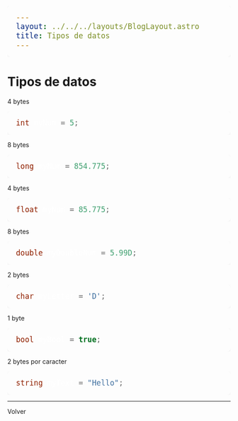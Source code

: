 ```yaml
---
layout: ../../../layouts/BlogLayout.astro
title: Tipos de datos
---
```


# Tipos de datos

4 bytes

```csharp
int myNum = 5;
```

8 bytes

```csharp
long myNum = 854.775;
```

4 bytes

```csharp
float myNum = 85.775;
```

8 bytes

```csharp
double myDoubleNum = 5.99D;
```

2 bytes

```csharp
char myLetter = 'D';
```

1 byte

```csharp
bool myBool = true;
```

2 bytes por caracter

```csharp
string myText = "Hello";
```

<hr>

<p class="link-back-container">
  <a class="link-back" href="/blog/csharp">Volver</a>
</p>

<style>
  .link-back-container {
    margin: 0;
  }

  .link-back {
    color: var(--color-text);
    text-decoration: none;
    cursor: pointer;
  }

  .link-back:hover {
    color: crimson
  }

  /* Estilos para el bloque de código */
pre code {
  background: #232136;
  color: #fff;
  border-radius: 8px;
  padding: 1rem 1.2rem;
  display: block;
  font-size: 1.05rem;
  font-family: 'Fira Mono', 'Consolas', 'Menlo', monospace;
  line-height: 1.6;
  box-shadow: 0 2px 8px rgba(0,0,0,0.04);
  overflow-x: auto;
}
pre code:hover {
  background: #343152ff;
}
pre {
  background: #232136;
  border-radius: 8px;
  margin: 1.2rem 0;
  padding: 0;
  box-shadow: 0 2px 8px rgba(0,0,0,0.04);
  overflow-x: auto;
}
</style>
